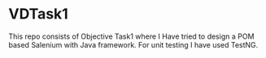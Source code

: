 # VDTask1
This repo consists of Objective Task1 where I Have tried to design a POM based Salenium with Java framework. For unit testing I have used TestNG. 
